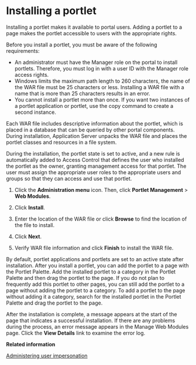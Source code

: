 # Installing a portlet

Installing a portlet makes it available to portal users. Adding a portlet to a page makes the portlet accessible to users with the appropriate rights.

Before you install a portlet, you must be aware of the following requirements:

-   An administrator must have the Manager role on the portal to install portlets. Therefore, you must log in with a user ID with the Manager role access rights.
-   Windows limits the maximum path length to 260 characters, the name of the WAR file must be 25 characters or less. Installing a WAR file with a name that is more than 25 characters results in an error.
-   You cannot install a portlet more than once. If you want two instances of a portlet application or portlet, use the copy command to create a second instance.

Each WAR file includes descriptive information about the portlet, which is placed in a database that can be queried by other portal components. During installation, Application Server unpacks the WAR file and places the portlet classes and resources in a file system.

During the installation, the portlet state is set to active, and a new rule is automatically added to Access Control that defines the user who installed the portlet as the owner, granting management access for that portlet. The user must assign the appropriate user roles to the appropriate users and groups so that they can access and use that portlet.

1.  Click the **Administration menu** icon. Then, click **Portlet Management** \> **Web Modules**.

2.  Click **Install**.

3.  Enter the location of the WAR file or click **Browse** to find the location of the file to install.

4.  Click **Next**.

5.  Verify WAR file information and click **Finish** to install the WAR file.


By default, portlet applications and portlets are set to an active state after installation. After you install a portlet, you can add the portlet to a page with the Portlet Palette. Add the installed portlet to a category in the Portlet Palette and then drag the portlet to the page. If you do not plan to frequently add this portlet to other pages, you can still add the portlet to a page without adding the portlet to a category. To add a portlet to the page without adding it a category, search for the installed portlet in the Portlet Palette and drag the portlet to the page.

After the installation is complete, a message appears at the start of the page that indicates a successful installation. If there are any problems during the process, an error message appears in the Manage Web Modules page. Click the **View Details** link to examine the error log.


**Related information**  


[Administering user impersonation](../admin-system/impers_user.md)

